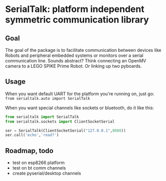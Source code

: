 # SerialTalk: platform independent symmetric communication library
## Goal
The goal of the package is to facilitate communication between devices like Robots and peripheral embedded systems or monitors over a serial communication line. Sounds abstract? Think connecting an OpenMV camera to a LEGO SPIKE Prime Robot. Or linking up two pyboards. 

## Usage
When you want default UART for the platform you're running on, just go:
`from serialtalk.auto import SerialTalk`

When you want special channels like sockets or bluetooth, do it like this:
``` python
from serialtalk import SerialTalk
from serialtalk.sockets import ClientSocketSerial

ser = SerialTalk(ClientSocketSerial("127.0.0.1",8080))
ser.call('echo','read?')
```

## Roadmap, todo
- test on esp8266 platform
- test on bt comm channels
- create pyserial/desktop channels 
